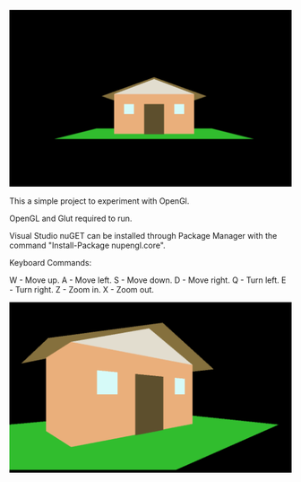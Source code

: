 ![GitHub Logo](/1.png)

This a simple project to experiment with OpenGl.

OpenGL and Glut required to run.

Visual Studio nuGET can be installed through Package Manager with the command "Install-Package nupengl.core".

Keyboard Commands: 

W - Move up. 
A - Move left.
S - Move down.
D - Move right.
Q - Turn left. 
E - Turn right.
Z - Zoom in.
X - Zoom out.

![GitHub Logo](/3.png)
